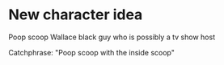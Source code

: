 # New character idea 
Poop scoop Wallace black guy who is possibly a tv show host

Catchphrase: "Poop scoop with the inside scoop"

